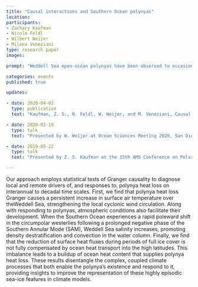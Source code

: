 ```yaml
---
title: "Causal interactions and Southern Ocean polynyas"
location:
participants:
- Zachary Kaufman 
- Nicole Feldl 
- Wilbert Weijer
- Milena Veneziani
type: research paper 
images:

prompt: "Weddell Sea open-ocean polynyas have been observed to occasionally release heat from the deep ocean to the atmosphere, indicating that their sporadic appearances may be an important feature of high-latitude atmosphere-ocean variability. Yet, observations of the phenomenon are sparse and many standard resolution models represent these features poorly, if at all. In a new research paper in <i>Journal of Climate</i>, we use a fully coupled, synoptic-scale preindustrial control simulation of the Energy Exascale Earth System Model (E3SMv0-HR) to effectively simulate open-ocean polynyas and investigate their role in the cli0mate system."

categories: events
published: true

updates:

- date: 2020-04-02
  type: publication
  text: "Kaufman, Z. S., N. Feldl, W. Weijer, and M. Veneziani, Causal interactions between Southern Ocean polynyas and high-latitude atmosphere-ocean variability, <i>Journal of Climate</i>, [doi:10.1175/JCLI-D-19-0525.1](https://doi.org/10.1175/JCLI-D-19-0525.1)."

- date: 2020-02-19
  type: talk
  text: "Presented by W. Weijer at Ocean Sciences Meeting 2020, San Diego, CA."

- date: 2019-05-22 
  type: talk
  text: "Presented by Z. S. Kaufman at the 15th AMS Conference on Polar Meteorology and Oceanography, Boulder, CO."

---
```


Our approach employs statistical tests of Granger causality to diagnose local and remote drivers of, and responses to, polynya heat loss on interannual to decadal time scales. First, we find that polynya heat loss Granger causes a persistent increase in surface air temperature over theWeddell Sea, strengthening the local cyclonic wind circulation. Along with responding to polynyas, atmospheric conditions also facilitate their development. When the Southern Ocean experiences a rapid poleward shift in the circumpolar westerlies following a prolonged negative phase of the Southern Annular Mode (SAM), Weddell Sea salinity increases, promoting density destratification and convection in the water column. Finally, we find that the reduction of surface heat fluxes during periods of full ice cover is not fully compensated by ocean heat transport into the high latitudes. This imbalance leads to a buildup of ocean heat content that supplies polynya heat loss. These results disentangle the complex, coupled climate processes that both enable the polynya’s existence and respond to it, providing insights to improve the representation of these highly episodic sea-ice features in climate models.


